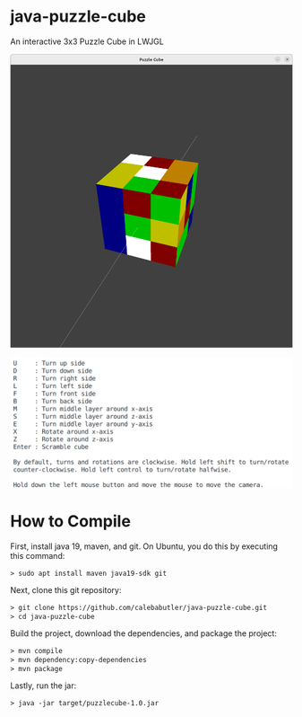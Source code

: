 # java-puzzle-cube
An interactive 3x3 Puzzle Cube in LWJGL

![A screenshot of the program](https://github.com/calebabutler/java-puzzle-cube/blob/main/cube-screenshot.png?raw=true)

![A screenshot of the program's help](https://github.com/calebabutler/java-puzzle-cube/blob/main/help-screenshot.png?raw=true)

How to Compile
==============

First, install java 19, maven, and git. On Ubuntu, you do this by executing this command:

    > sudo apt install maven java19-sdk git

Next, clone this git repository:

    > git clone https://github.com/calebabutler/java-puzzle-cube.git
    > cd java-puzzle-cube

Build the project, download the dependencies, and package the project:

    > mvn compile
    > mvn dependency:copy-dependencies
    > mvn package

Lastly, run the jar:

    > java -jar target/puzzlecube-1.0.jar
